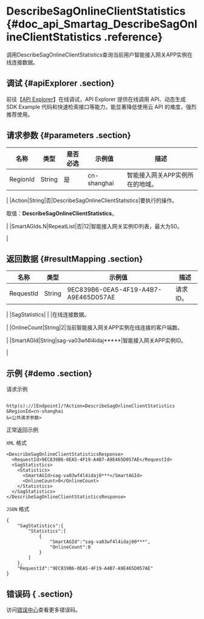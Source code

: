 # DescribeSagOnlineClientStatistics {#doc_api_Smartag_DescribeSagOnlineClientStatistics .reference}

调用DescribeSagOnlineClientStatistics查询当前用户智能接入网关APP实例在线连接数据。

## 调试 {#apiExplorer .section}

前往【[API Explorer](https://api.aliyun.com/#product=Smartag&api=DescribeSagOnlineClientStatistics)】在线调试，API Explorer 提供在线调用 API、动态生成 SDK Example 代码和快速检索接口等能力，能显著降低使用云 API 的难度，强烈推荐使用。

## 请求参数 {#parameters .section}

|名称|类型|是否必选|示例值|描述|
|--|--|----|---|--|
|RegionId|String|是|cn-shanghai|智能接入网关APP实例所在的地域。

 |
|Action|String|否|DescribeSagOnlineClientStatistics|要执行的操作。

 取值：**DescribeSagOnlineClientStatistics**。

 |
|SmartAGIds.N|RepeatList|否|12|智能接入网关实例ID列表，最大为50。

 |

## 返回数据 {#resultMapping .section}

|名称|类型|示例值|描述|
|--|--|---|--|
|RequestId|String|9EC839B6-0EA5-4F19-A4B7-A9E465D057AE|请求ID。

 |
|SagStatistics| | |在线连接数据。

 |
|OnlineCount|String|2|当前智能接入网关APP实例在线连接的客户端数。

 |
|SmartAGId|String|sag-va03wf4l4idaj\*\*\*\*\*|智能接入网关APP实例ID。

 |

## 示例 {#demo .section}

请求示例

``` {#request_demo}

http(s)://[Endpoint]/?Action=DescribeSagOnlineClientStatistics
&RegionId=cn-shanghai
&<公共请求参数>

```

正常返回示例

`XML` 格式

``` {#xml_return_success_demo}
<DescribeSagOnlineClientStatisticsResponse>
  <RequestId>9EC839B6-0EA5-4F19-A4B7-A9E465D057AE</RequestId>
  <SagStatistics>
    <Statistics>
      <SmartAGId>sag-va03wf4l4idaj0***</SmartAGId>
      <OnlineCount>0</OnlineCount>
    </Statistics>
  </SagStatistics>
</DescribeSagOnlineClientStatisticsResponse>

```

`JSON` 格式

``` {#json_return_success_demo}
{
	"SagStatistics":{
		"Statistics":[
			{
				"SmartAGId":"sag-va03wf4l4idaj00***",
				"OnlineCount":0
			}
		]
	},
	"RequestId":"9EC839B6-0EA5-4F19-A4B7-A9E465D057AE"
}
```

## 错误码 { .section}

访问[错误中心](https://error-center.alibabacloud.com/status/product/Smartag)查看更多错误码。

